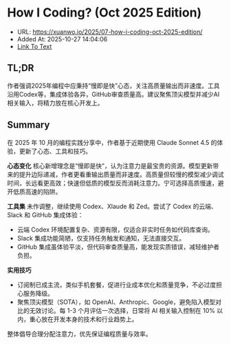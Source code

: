 # How I Coding? (Oct 2025 Edition)
- URL: https://xuanwo.io/2025/07-how-i-coding-oct-2025-edition/
- Added At: 2025-10-27 14:04:06
- [Link To Text](2025-10-27-how-i-coding-(oct-2025-edition)_raw.md)

## TL;DR
作者强调2025年编程中应秉持“慢即是快”心态，关注高质量输出而非速度。工具沿用Codex等，集成体验各异，GitHub审查质量高。建议聚焦顶尖模型并减少AI相关输入，将精力放在核心开发上。

## Summary
在 2025 年 10 月的编程实践分享中，作者基于近期使用 Claude Sonnet 4.5 的体验，更新了心态、工具和技巧。

**心态变化**
核心新增理念是“慢即是快”，认为注意力是最宝贵的资源。模型更新带来的提升边际递减，作者更看重输出质量而非速度。高质量但较慢的模型减少调试时间，长远看更高效；快速但低质的模型反而消耗注意力。宁可选择高质慢速，避开低质高速的陷阱。

**工具集**
未作调整，继续使用 Codex、Xlaude 和 Zed。尝试了 Codex 的云端、Slack 和 GitHub 集成体验：
- 云端 Codex 环境配置复杂、资源有限，仅适合非实时任务如代码库查询。
- Slack 集成功能简陋，仅支持任务触发和通知，无法直接交互。
- GitHub 集成虽体验平淡，但代码审查质量高，能发现实质错误，减轻维护者负担。

**实用技巧**
- 订阅制已成主流，类似手机套餐，促进行业成本优化和质量竞争，不必过度担心服务降级。
- 聚焦顶尖模型（SOTA），如 OpenAI、Anthropic、Google，避免陷入模型对比的无效讨论。每 1-3 个月评估一次选择，日常将 AI 相关输入控制在 10% 以内，重心放在开发本身的技术和行业趋势上。

整体倡导合理分配注意力，优先保证编程质量与效率。

